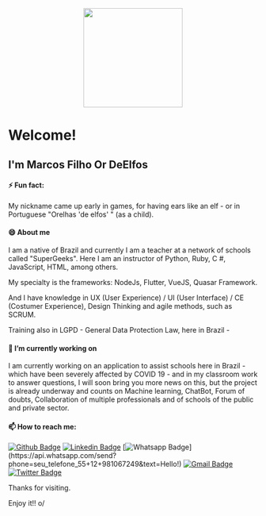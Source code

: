 <div style="text-align:center">
<img align="center" width="200" height="200" src="https://avatars.githubusercontent.com/u/59063880?v=4">
</div>

 
# Welcome!
 
## I'm Marcos Filho Or DeElfos


#### **⚡ Fun fact**: 
My nickname came up early in games, for having ears like an elf - or in Portuguese "Orelhas 'de elfos' " (as a child).


#### **😄 About me**
I am a native of Brazil and currently I am a teacher at a network of schools called "SuperGeeks". Here I am an instructor of Python, Ruby, C #, JavaScript, HTML, among others.

My specialty is the frameworks: NodeJs, Flutter, VueJS, Quasar Framework.

And I have knowledge in UX (User Experience) / UI (User Interface) / CE (Costumer Experience), Design Thinking and agile methods, such as SCRUM.

Training also in LGPD - General Data Protection Law, here in Brazil -

#### **🔭 I’m currently working on**


I am currently working on an application to assist schools here in Brazil - which have been severely affected by COVID 19 - and in my classroom work to answer questions, I will soon bring you more news on this, but the project is already underway and counts on Machine learning, ChatBot, Forum of doubts, Collaboration of multiple professionals and of schools of the public and private sector.

#### **📫 How to reach me:**
[![Github Badge](https://img.shields.io/badge/-Github-000?style=flat-square&logo=Github&logoColor=white&link=https://github.com/DeElfos)](https://github.com/DeElfos)
[![Linkedin Badge](https://img.shields.io/badge/-LinkedIn-blue?style=flat-square&logo=Linkedin&logoColor=white&link=https://www.linkedin.com/in/marcos-filho-02839a161/)](https://www.linkedin.com/in/marcos-filho-02839a161/)
[![Whatsapp Badge](https://img.shields.io/badge/-Whatsapp-4CA143?style=flat-square&labelColor=4CA143&logo=whatsapp&logoColor=white&link=https://api.whatsapp.com/send?phone=seu_telefone_55+12+981067249&text=Hello!)](https://api.whatsapp.com/send?phone=seu_telefone_55+12+981067249&text=Hello!)
[![Gmail Badge](https://img.shields.io/badge/-Gmail-c14438?style=flat-square&logo=Gmail&logoColor=white&link=mailto:santosefilhomarcos@gmail.com)](mailto:santosefilhomarcos@gmail.com)
[![Twitter Badge](https://img.shields.io/badge/-Twitter-blue?style=flat-square&logo=Twitter&logoColor=white&link=https://twitter.com/DeEllfos)](https://twitter.com/DeEllfos)


 
Thanks for visiting. 
 
Enjoy it!! o/



